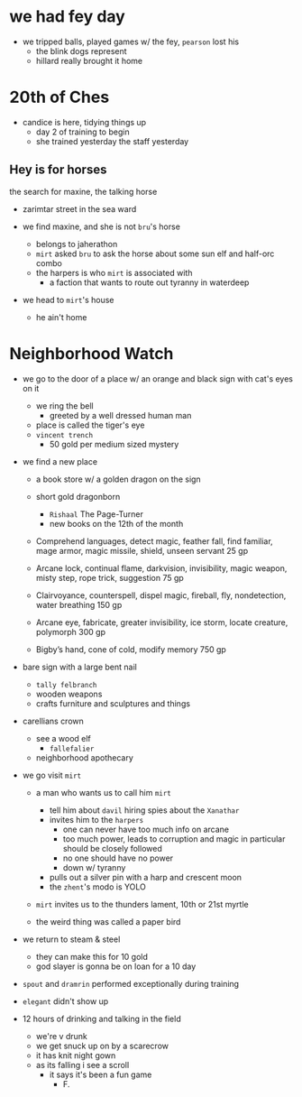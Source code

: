 # we had fey day
- we tripped balls, played games w/ the fey, `pearson` lost his
    - the blink dogs represent
    - hillard really brought it home

# 20th of Ches
- candice is here, tidying things up
    - day 2 of training to begin
    - she trained yesterday the staff yesterday

## Hey is for horses
the search for maxine, the talking horse
- zarimtar street in the sea ward
- we find maxine, and she is not `bru`'s horse
    - belongs to jaherathon
    - `mirt` asked `bru` to ask the horse about some sun elf and half-orc combo
    - the harpers is who `mirt` is associated with
        - a faction that wants to route out tyranny in waterdeep

- we head to `mirt`'s house
    - he ain't home

# Neighborhood Watch
- we go to the door of a place w/ an orange and black sign with cat's eyes on it
    - we ring the bell
        - greeted by a well dressed human man
    - place is called the tiger's eye
    - `vincent trench`
        - 50 gold per medium sized mystery

- we find a new place
    - a book store w/ a golden dragon on the sign
    - short gold dragonborn
        - `Rishaal` The Page-Turner
        - new books on the 12th of the month

    - Comprehend languages, detect magic, feather fall, find familiar, mage armor, magic missile, shield, unseen servant
25 gp
    - Arcane lock, continual flame, darkvision, invisibility, magic weapon, misty step, rope trick, suggestion
75 gp
    - Clairvoyance, counterspell, dispel magic, fireball, fly, nondetection, water breathing
150 gp
    - Arcane eye, fabricate, greater invisibility, ice storm, locate creature, polymorph
300 gp
    - Bigby’s hand, cone of cold, modify memory
750 gp

- bare sign with a large bent nail
    - `tally felbranch`
    - wooden weapons
    - crafts furniture and sculptures and things

- carellians crown
    - see a wood elf
        - `fallefalier`
    - neighborhood apothecary

- we go visit `mirt`
    - a man who wants us to call him `mirt` 
        - tell him about `davil` hiring spies about the `Xanathar`
        - invites him to the `harpers`
            - one can never have too much info on arcane
            - too much power, leads to corruption and magic in particular should be closely followed
            - no one should have no power
            - down w/ tyranny
        - pulls out a silver pin with a harp and crescent moon
        - the `zhent`'s modo is YOLO
    - `mirt` invites us to the thunders lament, 10th or 21st myrtle

    - the weird thing was called a paper bird

- we return to steam & steel
    - they can make this for 10 gold
    - god slayer is gonna be on loan for a 10 day

- `spout` and `dramrin` performed exceptionally during training
- `elegant` didn't show up


- 12 hours of drinking and talking in the field
    - we're v drunk
    - we get snuck up on by a scarecrow
    - it has knit night gown
    - as its falling i see a scroll
        - it says it's been a fun game
            - F.
